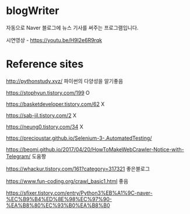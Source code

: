# blogWriter
자동으로 Naver 블로그에 뉴스 기사를 써주는 프로그램입니다.

시연영상 - https://youtu.be/H9l2e6R9rqk

# Reference sites
http://pythonstudy.xyz/ 파이썬의 다양성을 알기좋음

https://stophyun.tistory.com/199 O

https://basketdeveloper.tistory.com/62  X

https://sab-jil.tistory.com/2 X

https://neung0.tistory.com/34 X

https://precioustar.github.io/Selenium-3-.AutomatedTesting/ 

https://beomi.github.io/2017/04/20/HowToMakeWebCrawler-Notice-with-Telegram/ 도움짱

https://whackur.tistory.com/161?category=317321 좋은블로그

https://www.fun-coding.org/crawl_basic1.html 좋음

https://sfixer.tistory.com/entry/Python3%EB%A1%9C-naver-%EC%B9%B4%ED%8E%98%EC%97%90-%EA%B8%80%EC%93%B0%EA%B8%B0
